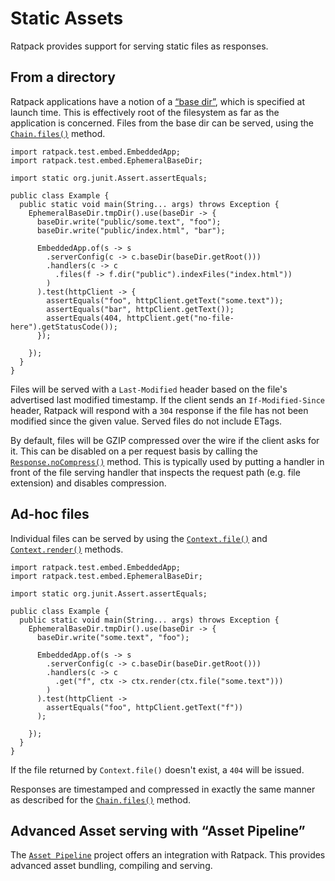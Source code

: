 # Static Assets

Ratpack provides support for serving static files as responses.

## From a directory 

Ratpack applications have a notion of a [“base dir”](launching.html#base_dir), which is specified at launch time.
This is effectively root of the filesystem as far as the application is concerned.
Files from the base dir can be served, using the [`Chain.files()`](api/ratpack/handling/Chain.html#files-ratpack.exec.func.Action-) method.

```language-java
import ratpack.test.embed.EmbeddedApp;
import ratpack.test.embed.EphemeralBaseDir;

import static org.junit.Assert.assertEquals;

public class Example {
  public static void main(String... args) throws Exception {
    EphemeralBaseDir.tmpDir().use(baseDir -> {
      baseDir.write("public/some.text", "foo");
      baseDir.write("public/index.html", "bar");

      EmbeddedApp.of(s -> s
        .serverConfig(c -> c.baseDir(baseDir.getRoot()))
        .handlers(c -> c
          .files(f -> f.dir("public").indexFiles("index.html"))
        )
      ).test(httpClient -> {
        assertEquals("foo", httpClient.getText("some.text"));
        assertEquals("bar", httpClient.getText());
        assertEquals(404, httpClient.get("no-file-here").getStatusCode());
      });

    });
  }
}
```

Files will be served with a `Last-Modified` header based on the file's advertised last modified timestamp.
If the client sends an `If-Modified-Since` header, Ratpack will respond with a `304` response if the file has not been modified since the given value.
Served files do not include ETags.

By default, files will be GZIP compressed over the wire if the client asks for it.
This can be disabled on a per request basis by calling the [`Response.noCompress()`](api/ratpack/http/Response.html#noCompress--) method.
This is typically used by putting a handler in front of the file serving handler that inspects the request path (e.g. file extension) and disables compression.

## Ad-hoc files

Individual files can be served by using the [`Context.file()`](api/ratpack/handling/Context.html#file-java.lang.String-) and [`Context.render()`](api/ratpack/handling/Context.html#render-java.lang.Object-) methods.

```language-java
import ratpack.test.embed.EmbeddedApp;
import ratpack.test.embed.EphemeralBaseDir;

import static org.junit.Assert.assertEquals;

public class Example {
  public static void main(String... args) throws Exception {
    EphemeralBaseDir.tmpDir().use(baseDir -> {
      baseDir.write("some.text", "foo");

      EmbeddedApp.of(s -> s
        .serverConfig(c -> c.baseDir(baseDir.getRoot()))
        .handlers(c -> c
          .get("f", ctx -> ctx.render(ctx.file("some.text")))
        )
      ).test(httpClient ->
        assertEquals("foo", httpClient.getText("f"))
      );

    });
  }
}
```

If the file returned by `Context.file()` doesn't exist, a `404` will be issued.

Responses are timestamped and compressed in exactly the same manner as described for the [`Chain.files()`](api/ratpack/handling/Chain.html#files-ratpack.exec.func.Action-) method. 

## Advanced Asset serving with “Asset Pipeline”

The [`Asset Pipeline`](https://github.com/bertramdev/asset-pipeline/tree/master/ratpack-asset-pipeline) project offers an integration with Ratpack.
This provides advanced asset bundling, compiling and serving.

